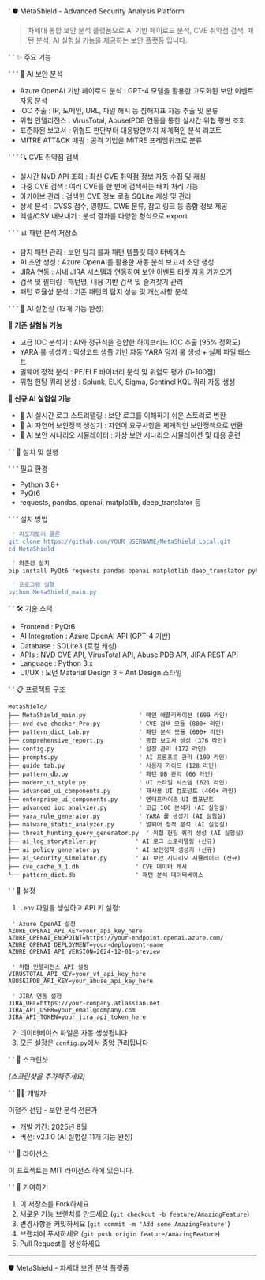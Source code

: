  ' 🛡️ MetaShield - Advanced Security Analysis Platform

> 차세대 통합 보안 분석 플랫폼으로 AI 기반 페이로드 분석, CVE 취약점 검색, 패턴 분석, AI 실험실 기능을 제공하는 보안 플랫폼 입니다.

 ' ' ✨ 주요 기능

 ' ' ' 🧠 AI 보안 분석
-  Azure OpenAI 기반 페이로드 분석 : GPT-4 모델을 활용한 고도화된 보안 이벤트 자동 분석
-  IOC 추출 : IP, 도메인, URL, 파일 해시 등 침해지표 자동 추출 및 분류
-  위협 인텔리전스 : VirusTotal, AbuseIPDB 연동을 통한 실시간 위협 평판 조회
-  표준화된 보고서 : 위협도 판단부터 대응방안까지 체계적인 분석 리포트
-  MITRE ATT&CK 매핑 : 공격 기법을 MITRE 프레임워크로 분류

 ' ' ' 🔍 CVE 취약점 검색
-  실시간 NVD API 조회 : 최신 CVE 취약점 정보 자동 수집 및 캐싱
-  다중 CVE 검색 : 여러 CVE를 한 번에 검색하는 배치 처리 기능
-  아카이브 관리 : 검색한 CVE 정보 로컬 SQLite 캐싱 및 관리
-  상세 분석 : CVSS 점수, 영향도, CWE 분류, 참고 링크 등 종합 정보 제공
-  엑셀/CSV 내보내기 : 분석 결과를 다양한 형식으로 export

 ' ' ' 📊 패턴 분석 저장소
-  탐지 패턴 관리 : 보안 탐지 룰과 패턴 템플릿 데이터베이스
-  AI 초안 생성 : Azure OpenAI를 활용한 자동 분석 보고서 초안 생성
-  JIRA 연동 : 사내 JIRA 시스템과 연동하여 보안 이벤트 티켓 자동 가져오기
-  검색 및 필터링 : 패턴명, 내용 기반 검색 및 즐겨찾기 관리
-  패턴 효율성 분석 : 기존 패턴의 탐지 성능 및 개선사항 분석

 ' ' ' 🧪 AI 실험실 (13개 기능 완성)

**🔬 기존 실험실 기능**
-  고급 IOC 분석기 : AI와 정규식을 결합한 하이브리드 IOC 추출 (95% 정확도)
-  YARA 룰 생성기 : 악성코드 샘플 기반 자동 YARA 탐지 룰 생성 + 실제 파일 테스트
-  멀웨어 정적 분석 : PE/ELF 바이너리 분석 및 위험도 평가 (0-100점)
-  위협 헌팅 쿼리 생성 : Splunk, ELK, Sigma, Sentinel KQL 쿼리 자동 생성

**🚀 신규 AI 실험실 기능**
-  📖 AI 실시간 로그 스토리텔링 : 보안 로그를 이해하기 쉬운 스토리로 변환
-  📝 AI 자연어 보안정책 생성기 : 자연어 요구사항을 체계적인 보안정책으로 변환
-  🎯 AI 보안 시나리오 시뮬레이터 : 가상 보안 시나리오 시뮬레이션 및 대응 훈련

 ' ' 🚀 설치 및 실행

 ' ' ' 필요 환경
- Python 3.8+
- PyQt6
- requests, pandas, openai, matplotlib, deep_translator 등

 ' ' ' 설치 방법
```bash
 ' 리포지토리 클론
git clone https://github.com/YOUR_USERNAME/MetaShield_Local.git
cd MetaShield

 ' 의존성 설치
pip install PyQt6 requests pandas openai matplotlib deep_translator python-dotenv psutil

 ' 프로그램 실행
python MetaShield_main.py
```

 ' ' 🛠️ 기술 스택

-  Frontend : PyQt6 
-  AI Integration : Azure OpenAI API (GPT-4 기반)
-  Database : SQLite3 (로컬 캐싱)
-  APIs : NVD CVE API, VirusTotal API, AbuseIPDB API, JIRA REST API
-  Language : Python 3.x
-  UI/UX : 모던 Material Design 3 + Ant Design 스타일

 ' ' 📋 프로젝트 구조

```
MetaShield/
├── MetaShield_main.py               ' 메인 애플리케이션 (699 라인)
├── nvd_cve_checker_Pro.py           ' CVE 검색 모듈 (800+ 라인)
├── pattern_dict_tab.py              ' 패턴 분석 모듈 (600+ 라인)
├── comprehensive_report.py          ' 종합 보고서 생성 (376 라인)
├── config.py                        ' 설정 관리 (172 라인)
├── prompts.py                       ' AI 프롬프트 관리 (199 라인)
├── guide_tab.py                     ' 사용자 가이드 (128 라인)
├── pattern_db.py                    ' 패턴 DB 관리 (66 라인)
├── modern_ui_style.py               ' UI 스타일 시스템 (621 라인)
├── advanced_ui_components.py        ' 재사용 UI 컴포넌트 (400+ 라인)
├── enterprise_ui_components.py      ' 엔터프라이즈 UI 컴포넌트
├── advanced_ioc_analyzer.py         ' 고급 IOC 분석기 (AI 실험실)
├── yara_rule_generator.py           ' YARA 룰 생성기 (AI 실험실)
├── malware_static_analyzer.py       ' 멀웨어 정적 분석 (AI 실험실)
├── threat_hunting_query_generator.py  ' 위협 헌팅 쿼리 생성 (AI 실험실)
├── ai_log_storyteller.py           ' AI 로그 스토리텔링 (신규)
├── ai_policy_generator.py          ' AI 보안정책 생성기 (신규)
├── ai_security_simulator.py        ' AI 보안 시나리오 시뮬레이터 (신규)
├── cve_cache_3_1.db                ' CVE 데이터 캐시
└── pattern_dict.db                 ' 패턴 분석 데이터베이스
```

 ' ' 🔧 설정

1. `.env` 파일을 생성하고 API 키 설정:
```env
 ' Azure OpenAI 설정
AZURE_OPENAI_API_KEY=your_api_key_here
AZURE_OPENAI_ENDPOINT=https://your-endpoint.openai.azure.com/
AZURE_OPENAI_DEPLOYMENT=your-deployment-name
AZURE_OPENAI_API_VERSION=2024-12-01-preview

 ' 위협 인텔리전스 API 설정
VIRUSTOTAL_API_KEY=your_vt_api_key_here
ABUSEIPDB_API_KEY=your_abuse_api_key_here

 ' JIRA 연동 설정
JIRA_URL=https://your-company.atlassian.net
JIRA_API_USER=your_email@company.com
JIRA_API_TOKEN=your_jira_api_token_here
```

2. 데이터베이스 파일은 자동 생성됩니다
3. 모든 설정은 `config.py`에서 중앙 관리됩니다

 ' ' 📸 스크린샷

*(스크린샷을 추가해주세요)*

 ' ' 👨‍💻 개발자

 이철주 선임  - 보안 분석 전문가
- 개발 기간: 2025년 8월
- 버전: v2.1.0 (AI 실험실 11개 기능 완성)

 ' ' 📄 라이선스

이 프로젝트는 MIT 라이선스 하에 있습니다.

 ' ' 🤝 기여하기

1. 이 저장소를 Fork하세요
2. 새로운 기능 브랜치를 만드세요 (`git checkout -b feature/AmazingFeature`)
3. 변경사항을 커밋하세요 (`git commit -m 'Add some AmazingFeature'`)
4. 브랜치에 푸시하세요 (`git push origin feature/AmazingFeature`)
5. Pull Request를 생성하세요

---
🛡️  MetaShield  - 차세대 보안 분석 플랫폼